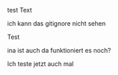 test
Text


ich kann das gitignore nicht sehen

Test


ina ist auch da
funktioniert es noch?


Ich teste jetzt auch mal